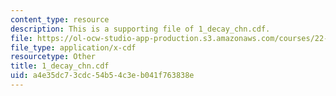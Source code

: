 ```yaml
---
content_type: resource
description: This is a supporting file of 1_decay_chn.cdf.
file: https://ol-ocw-studio-app-production.s3.amazonaws.com/courses/22-02-introduction-to-applied-nuclear-physics-spring-2012/a4e35dc73cdc54b54c3eb041f763838e_1_decay_chn.cdf
file_type: application/x-cdf
resourcetype: Other
title: 1_decay_chn.cdf
uid: a4e35dc7-3cdc-54b5-4c3e-b041f763838e
---
```

